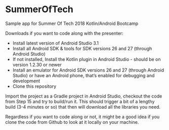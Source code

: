 # SummerOfTech
Sample app for Summer Of Tech 2018 Kotlin/Android Bootcamp

Downloads if you want to code along with the presenter:

- Install latest version of Android Studio 3.1
- Install all Android SDK & tools for SDK versions 26 and 27 (through Android Studio)
- If not installed, Install the Kotlin plugin in Android Studio - should be on version 1.2.30 or newer
- Install an emulator for Android SDK versions 26 and 27 (through Android Studio) or have an Android phone, that’s enabled for debugging and development
- Clone this repository

Import the project as a Gradle project in Android Studio, checkout the code from Step 15 and try to build/run it. This should trigger a bit of a lengthy build (3-4 minutes or so) that then will download all the libraries you need.

Regardless if you want to code along or not, it might be a good idea if you clone the code from Github to look at it locally on your machine.
